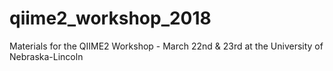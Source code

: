 # qiime2_workshop_2018
Materials for the QIIME2 Workshop - March 22nd &amp; 23rd at the University of Nebraska-Lincoln
